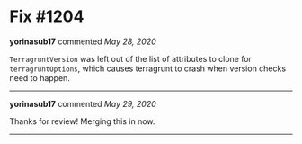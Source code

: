 # Fix #1204

**yorinasub17** commented *May 28, 2020*

`TerragruntVersion` was left out of the list of attributes to clone for `terragruntOptions`, which causes terragrunt to crash when version checks need to happen.
<br />
***


**yorinasub17** commented *May 29, 2020*

Thanks for review! Merging this in now.
***

